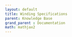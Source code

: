 ```yaml
---
layout: default
title: Winding Specifications
parent: Knowledge Base
grand_parent : Documentation
math: mathjax2
---
```


